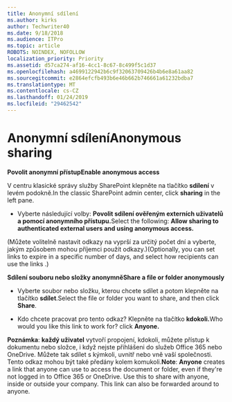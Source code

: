 ```yaml
---
title: Anonymní sdílení
ms.author: kirks
author: Techwriter40
ms.date: 9/18/2018
ms.audience: ITPro
ms.topic: article
ROBOTS: NOINDEX, NOFOLLOW
localization_priority: Priority
ms.assetid: d57ca274-af16-4cc1-8c67-8c499f5c1d37
ms.openlocfilehash: a4699122942b6c9f32063709426b4b6e8a61aa82
ms.sourcegitcommit: e2864efcfb493b6e46b662b746661a61232bdba7
ms.translationtype: MT
ms.contentlocale: cs-CZ
ms.lasthandoff: 01/24/2019
ms.locfileid: "29462542"
---
```

# <a name="anonymous-sharing"></a><span data-ttu-id="1d2fb-102">Anonymní sdílení</span><span class="sxs-lookup"><span data-stu-id="1d2fb-102">Anonymous sharing</span></span>

 <span data-ttu-id="1d2fb-103">**Povolit anonymní přístup**</span><span class="sxs-lookup"><span data-stu-id="1d2fb-103">**Enable anonymous access**</span></span>
  
<span data-ttu-id="1d2fb-104">V centru klasické správy služby SharePoint klepněte na tlačítko **sdílení** v levém podokně.</span><span class="sxs-lookup"><span data-stu-id="1d2fb-104">In the classic SharePoint admin center, click **sharing** in the left pane.</span></span> 
  
- <span data-ttu-id="1d2fb-105">Vyberte následující volby: **Povolit sdílení ověřeným externích uživatelů a pomocí anonymního přístupu.**</span><span class="sxs-lookup"><span data-stu-id="1d2fb-105">Select the following: **Allow sharing to authenticated external users and using anonymous access.**</span></span>
  
<span data-ttu-id="1d2fb-106">(Můžete volitelně nastavit odkazy na vyprší za určitý počet dní a vyberte, jakým způsobem mohou příjemci použít odkazy.)</span><span class="sxs-lookup"><span data-stu-id="1d2fb-106">(Optionally, you can set links to expire in a specific number of days, and select how recipients can use the links .)</span></span>
    
 <span data-ttu-id="1d2fb-107">**Sdílení souboru nebo složky anonymně**</span><span class="sxs-lookup"><span data-stu-id="1d2fb-107">**Share a file or folder anonymously**</span></span>
  
- <span data-ttu-id="1d2fb-108">Vyberte soubor nebo složku, kterou chcete sdílet a potom klepněte na tlačítko **sdílet**.</span><span class="sxs-lookup"><span data-stu-id="1d2fb-108">Select the file or folder you want to share, and then click **Share**.</span></span> 
    
- <span data-ttu-id="1d2fb-109">Kdo chcete pracovat pro tento odkaz? Klepněte na tlačítko **kdokoli.**</span><span class="sxs-lookup"><span data-stu-id="1d2fb-109">Who would you like this link to work for? click **Anyone.**</span></span>
  
 <span data-ttu-id="1d2fb-p101">**Poznámka**: **každý uživatel** vytvoří propojení, kdokoli, můžete přístup k dokumentu nebo složce, i když nejste přihlášeni do služeb Office 365 nebo OneDrive. Můžete tak sdílet s kýmkoli, uvnitř nebo vně vaší společnosti. Tento odkaz mohou být také předány kolem komukoli.</span><span class="sxs-lookup"><span data-stu-id="1d2fb-p101">**Note**: **Anyone** creates a link that anyone can use to access the document or folder, even if they're not logged in to Office 365 or OneDrive. Use this to share with anyone, inside or outside your company. This link can also be forwarded around to anyone.</span></span> 
    

